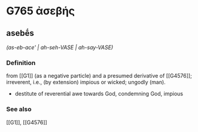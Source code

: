 # G765 ἀσεβής

## asebḗs

_(as-eb-ace' | ah-seh-VASE | ah-say-VASE)_

### Definition

from [[G1]] (as a negative particle) and a presumed derivative of [[G4576]]; irreverent, i.e., (by extension) impious or wicked; ungodly (man).

- destitute of reverential awe towards God, condemning God, impious

### See also

[[G1]], [[G4576]]

